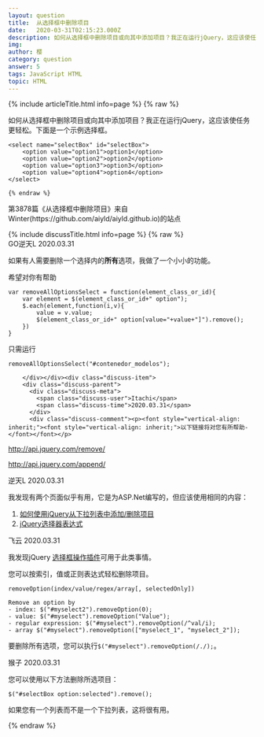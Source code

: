 ```yaml
---
layout: question
title:  从选择框中删除项目
date:   2020-03-31T02:15:23.000Z
description: 如何从选择框中删除项目或向其中添加项目？我正在运行jQuery，这应该使任务更轻松。下面是一个示例选择框。<select name="selectBo...
img: 
author: 樱
category: question
answer: 5
tags: JavaScript HTML
topic: HTML
---
```

<div class="article-root">
  <div class="article">
    {% include articleTitle.html info=page %}
    {% raw %}
    <div class="article-content"><p><font style="vertical-align: inherit;"><font style="vertical-align: inherit;">如何从选择框中删除项目或向其中添加项目？</font><font style="vertical-align: inherit;">我正在运行jQuery，这应该使任务更轻松。</font><font style="vertical-align: inherit;">下面是一个示例选择框。</font></font></p>

<pre><code>&lt;select name="selectBox" id="selectBox"&gt;<font></font>
    &lt;option value="option1"&gt;option1&lt;/option&gt;<font></font>
    &lt;option value="option2"&gt;option2&lt;/option&gt;<font></font>
    &lt;option value="option3"&gt;option3&lt;/option&gt;<font></font>
    &lt;option value="option4"&gt;option4&lt;/option&gt;    <font></font>
&lt;/select&gt;<font></font>
</code></pre></div>
    {% endraw %}
  </div>
  <p class="winter_mark">第3878篇《从选择框中删除项目》来自Winter(https://github.com/aiyld/aiyld.github.io)的站点</p>
  <div class="discuss-wrapper">
    {% include discussTitle.html info=page %}
    {% raw %}
    <div class="discuss-list">
    <div class="discuss-item">
        <div class="discuss-parent">
          <div class="discuss-meta">
            <span class="discuss-user">GO逆天L</span>
            <span class="discuss-time">2020.03.31</span>
          </div>
          <div class="discuss-comment"><p><font style="vertical-align: inherit;"><font style="vertical-align: inherit;">如果有人需要删除</font><font style="vertical-align: inherit;">一个选择内的</font></font><strong><font style="vertical-align: inherit;"><font style="vertical-align: inherit;">所有</font></font></strong><font style="vertical-align: inherit;"><font style="vertical-align: inherit;">选项，我做了一个小小的功能。</font></font></p>

<p><font style="vertical-align: inherit;"><font style="vertical-align: inherit;">希望对你有帮助</font></font></p>

<pre><code>var removeAllOptionsSelect = function(element_class_or_id){<font></font>
    var element = $(element_class_or_id+" option");<font></font>
    $.each(element,function(i,v){<font></font>
        value = v.value;<font></font>
        $(element_class_or_id+" option[value="+value+"]").remove(); <font></font>
    })<font></font>
}<font></font>
</code></pre>

<p><font style="vertical-align: inherit;"><font style="vertical-align: inherit;">只需运行 </font></font></p>

<pre><code>removeAllOptionsSelect("#contenedor_modelos");
</code></pre></div>
        </div></div><div class="discuss-item">
        <div class="discuss-parent">
          <div class="discuss-meta">
            <span class="discuss-user">Itachi</span>
            <span class="discuss-time">2020.03.31</span>
          </div>
          <div class="discuss-comment"><p><font style="vertical-align: inherit;"><font style="vertical-align: inherit;">以下链接将对您有所帮助-</font></font></p>

<p><a href="http://api.jquery.com/remove/" rel="nofollow"><font style="vertical-align: inherit;"><font style="vertical-align: inherit;">http://api.jquery.com/remove/</font></font></a></p>

<p><a href="http://api.jquery.com/append/" rel="nofollow"><font style="vertical-align: inherit;"><font style="vertical-align: inherit;">http://api.jquery.com/append/</font></font></a></p></div>
        </div></div><div class="discuss-item">
        <div class="discuss-parent">
          <div class="discuss-meta">
            <span class="discuss-user">逆天L</span>
            <span class="discuss-time">2020.03.31</span>
          </div>
          <div class="discuss-comment"><p><font style="vertical-align: inherit;"><font style="vertical-align: inherit;">我发现有两个页面似乎有用，它是为ASP.Net编写的，但应该使用相同的内容：</font></font></p>

<ol>
<li><a href="http://codeleacher.wordpress.com/2008/12/09/how-to-addremove-items-from-a-dropdownlist-using-jquery/" rel="nofollow noreferrer"><font style="vertical-align: inherit;"><font style="vertical-align: inherit;">如何使用jQuery从下拉列表中添加/删除项目</font></font></a></li>
<li><a href="http://docs.jquery.com/Selectors" rel="nofollow noreferrer"><font style="vertical-align: inherit;"><font style="vertical-align: inherit;">jQuery选择器表达式</font></font></a></li>
</ol></div>
        </div></div><div class="discuss-item">
        <div class="discuss-parent">
          <div class="discuss-meta">
            <span class="discuss-user">飞云</span>
            <span class="discuss-time">2020.03.31</span>
          </div>
          <div class="discuss-comment"><p><font style="vertical-align: inherit;"><font style="vertical-align: inherit;">我发现jQuery </font></font><a href="http://www.texotela.co.uk/code/jquery/select/" rel="noreferrer"><font style="vertical-align: inherit;"><font style="vertical-align: inherit;">选择框操作插件</font></font></a><font style="vertical-align: inherit;"><font style="vertical-align: inherit;">可用于此类事情。</font></font></p>

<p><font style="vertical-align: inherit;"><font style="vertical-align: inherit;">您可以按索引，值或正则表达式轻松删除项目。</font></font></p>

<pre><code>removeOption(index/value/regex/array[, selectedOnly])<font></font>
<font></font>
Remove an option by<font></font>
- index: $("#myselect2").removeOption(0);<font></font>
- value: $("#myselect").removeOption("Value");<font></font>
- regular expression: $("#myselect").removeOption(/^val/i);<font></font>
- array $("#myselect").removeOption(["myselect_1", "myselect_2"]);<font></font>
</code></pre>

<p><font style="vertical-align: inherit;"><font style="vertical-align: inherit;">要删除所有选项，您可以执行</font></font><code>$("#myselect").removeOption(/./);</code><font style="vertical-align: inherit;"><font style="vertical-align: inherit;">。</font></font></p></div>
        </div></div><div class="discuss-item">
        <div class="discuss-parent">
          <div class="discuss-meta">
            <span class="discuss-user">猴子</span>
            <span class="discuss-time">2020.03.31</span>
          </div>
          <div class="discuss-comment"><p><font style="vertical-align: inherit;"><font style="vertical-align: inherit;">您可以使用以下方法删除所选项目：</font></font></p>

<pre><code>$("#selectBox option:selected").remove();
</code></pre>

<p><font style="vertical-align: inherit;"><font style="vertical-align: inherit;">如果您有一个列表而不是一个下拉列表，这将很有用。</font></font></p></div>
        </div></div>
    </div>
    {% endraw %}
  </div>
<div>
